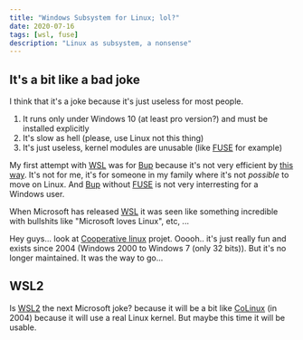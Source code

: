 ```yaml
---
title: "Windows Subsystem for Linux; lol?"
date: 2020-07-16
tags: [wsl, fuse]
description: "Linux as subsystem, a nonsense"
---
```


## It's a bit like a bad joke

I think that it's a joke because it's just useless for most people.

1. It runs only under Windows 10 (at least pro version?) and must be installed
   explicitly
2. It's slow as hell (please, use Linux not this thing)
3. It's just useless, kernel modules are unusable (like [FUSE][1] for example)

My first attempt with [WSL][4] was for [Bup][2] because it's not very efficient
by [this way](/post/2016.02.06_bup-on-windows). It's not for me, it's for
someone in my family where it's not _possible_ to move on Linux. And [Bup][2]
without [FUSE][1] is not very interresting for a Windows user.

When Microsoft has released [WSL][4] it was seen like something incredible with
bullshits like "Microsoft loves Linux", etc, ...

Hey guys... look at [Cooperative linux][3] projet. Ooooh.. it's just really fun
and exists since 2004 (Windows 2000 to Windows 7 (only 32 bits)). But it's no
longer maintained. It was the way to go...

## WSL2

Is [WSL2][5] the next Microsoft joke? because it will be a bit like [CoLinux][3]
(in 2004) because it will use a real Linux kernel. But maybe this time it will
be usable.

[1]: https://github.com/libfuse/libfuse
[2]: https://bup.github.io
[3]: http://www.colinux.org/
[4]: https://docs.microsoft.com/en-us/windows/wsl/about
[5]: https://docs.microsoft.com/en-us/windows/wsl/wsl2-index
